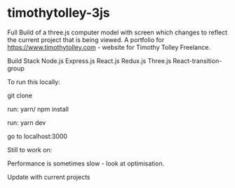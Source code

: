 # timothytolley-3js

Full Build of a three.js computer model with screen which changes to reflect the current project that is being viewed. A portfolio for https://www.timothytolley.com - website for Timothy Tolley Freelance. 

Build Stack 
Node.js
Express.js
React.js
Redux.js
Three.js
React-transition-group

To run this locally: 

git clone

run: yarn/ npm install

run: yarn dev 

go to localhost:3000


Still to work on: 

Performance is sometimes slow - look at optimisation.

Update with current projects
